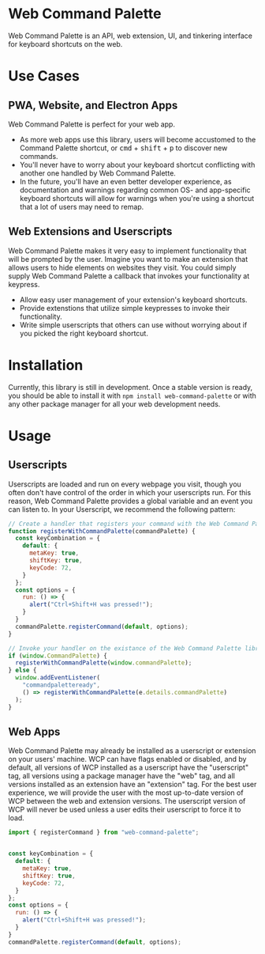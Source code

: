 # Web Command Palette

Web Command Palette is an API, web extension, UI, and tinkering interface for keyboard shortcuts on the web.

# Use Cases

## PWA, Website, and Electron Apps

Web Command Palette is perfect for your web app.

- As more web apps use this library, users will become accustomed to the Command Palette shortcut, or <kbd>cmd</kbd> + <kbd>shift</kbd> + <kbd>p</kbd> to discover new commands.
- You'll never have to worry about your keyboard shortcut conflicting with another one handled by Web Command Palette.
- In the future, you'll have an even better developer experience, as documentation and warnings regarding common OS- and app-specific keyboard shortcuts will allow for warnings when you're using a shortcut that a lot of users may need to remap.

## Web Extensions and Userscripts

Web Command Palette makes it very easy to implement functionality that will be prompted by the user. Imagine you want to make an extension that allows users to hide elements on websites they visit. You could simply supply Web Command Palette a callback that invokes your functionality at keypress.

- Allow easy user management of your extension's keyboard shortcuts.
- Provide extenstions that utilize simple keypresses to invoke their functionality.
- Write simple userscripts that others can use without worrying about if you picked the right keyboard shortcut.

# Installation

Currently, this library is still in development. Once a stable version is ready, you should be able to install it with `npm install web-command-palette` or with any other package manager for all your web development needs.

# Usage

## Userscripts

Userscripts are loaded and run on every webpage you visit, though you often don't have control of the order in which your userscripts run. For this reason, Web Command Palette provides a global variable and an event you can listen to. In your Userscript, we recommend the following pattern:

````javascript
// Create a handler that registers your command with the Web Command Palette.
function registerWithCommandPalette(commandPalette) {
  const keyCombination = {
    default: {
      metaKey: true,
      shiftKey: true,
      keyCode: 72,
    }
  };
  const options = {
    run: () => {
      alert("Ctrl+Shift+H was pressed!");
    }
  }
  commandPalette.registerCommand(default, options);
}

// Invoke your handler on the existance of the Web Command Palette library.
if (window.CommandPalette) {
  registerWithCommandPalette(window.commandPalette);
} else {
  window.addEventListener(
    "commandpaletteready",
    () => registerWithCommandPalette(e.details.commandPalette)
  );
}
````

## Web Apps

Web Command Palette may already be installed as a userscript or extension on your users' machine. WCP can have flags enabled or disabled, and by default, all versions of WCP installed as a userscript have the "userscript" tag, all versions using a package manager have the "web" tag, and all versions installed as an extension have an "extension" tag. For the best user experience, we will provide the user with the most up-to-date version of WCP between the web and extension versions. The userscript version of WCP will never be used unless a user edits their userscript to force it to load.

````javascript
import { registerCommand } from "web-command-palette";


const keyCombination = {
  default: {
    metaKey: true,
    shiftKey: true,
    keyCode: 72,
  }
};
const options = {
  run: () => {
    alert("Ctrl+Shift+H was pressed!");
  }
}
commandPalette.registerCommand(default, options);
````
